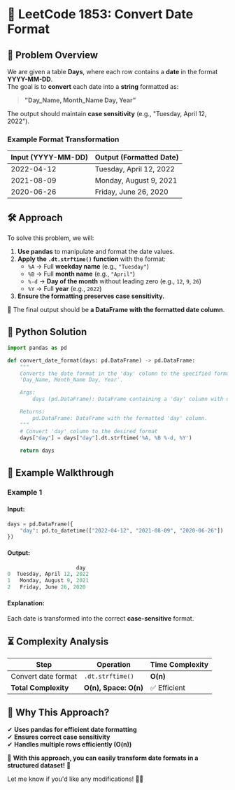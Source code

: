 # 📅 **LeetCode 1853: Convert Date Format**

## 📌 **Problem Overview**
We are given a table **Days**, where each row contains a **date** in the format **YYYY-MM-DD**.  
The goal is to **convert** each date into a **string** formatted as:

> **"Day_Name, Month_Name Day, Year"**  

The output should maintain **case sensitivity** (e.g., "Tuesday, April 12, 2022").  

### **Example Format Transformation**
| Input (YYYY-MM-DD) | Output (Formatted Date) |
|--------------------|------------------------|
| 2022-04-12        | Tuesday, April 12, 2022 |
| 2021-08-09        | Monday, August 9, 2021  |
| 2020-06-26        | Friday, June 26, 2020   |

## 🛠 **Approach**
To solve this problem, we will:
1. **Use pandas** to manipulate and format the date values.
2. **Apply the `.dt.strftime()` function** with the format:
   - `%A` → Full **weekday name** (e.g., `"Tuesday"`)
   - `%B` → Full **month name** (e.g., `"April"`)
   - `%-d` → **Day of the month** without leading zero (e.g., `12`, `9`, `26`)
   - `%Y` → Full **year** (e.g., `2022`)
3. **Ensure the formatting preserves case sensitivity.**

🔹 The final output should be **a DataFrame with the formatted date column**.

## 🚀 **Python Solution**
```python
import pandas as pd

def convert_date_format(days: pd.DataFrame) -> pd.DataFrame:
    """
    Converts the date format in the 'day' column to the specified format:
    'Day_Name, Month_Name Day, Year'.

    Args:
        days (pd.DataFrame): DataFrame containing a 'day' column with date values.

    Returns:
        pd.DataFrame: DataFrame with the formatted 'day' column.
    """
    # Convert 'day' column to the desired format
    days["day"] = days["day"].dt.strftime('%A, %B %-d, %Y')
    
    return days
```

## 📌 **Example Walkthrough**
### **Example 1**
#### **Input:**
```python
days = pd.DataFrame({
    "day": pd.to_datetime(["2022-04-12", "2021-08-09", "2020-06-26"])
})
```
#### **Output:**
```python
                      day
0  Tuesday, April 12, 2022
1   Monday, August 9, 2021
2   Friday, June 26, 2020
```
#### **Explanation:**
Each date is transformed into the correct **case-sensitive** format.

## ⏳ **Complexity Analysis**
| Step | Operation | Time Complexity |
|------|------------|----------------|
| Convert date format | `.dt.strftime()` | **O(n)** |
| **Total Complexity** | **O(n), Space: O(n)** | ✅ Efficient |

## 🎯 **Why This Approach?**
✔ **Uses pandas for efficient date formatting**  
✔ **Ensures correct case sensitivity**  
✔ **Handles multiple rows efficiently (O(n))**  

🚀 **With this approach, you can easily transform date formats in a structured dataset!** 🎯

Let me know if you'd like any modifications! 🚀😊